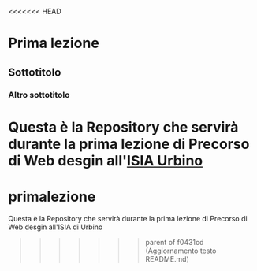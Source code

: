 <<<<<<< HEAD
# Prima lezione
## Sottotitolo
### Altro sottotitolo

Questa è la Repository che servirà durante la prima lezione di Precorso di Web desgin all'[ISIA Urbino](https://isiaurbino.net/)
=======
# primalezione
Questa è la Repository che servirà durante la prima lezione di Precorso di Web desgin all'ISIA di Urbino
>>>>>>> parent of f0431cd (Aggiornamento testo README.md)
